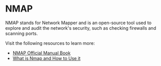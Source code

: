 # NMAP

NMAP stands for Network Mapper and is an open-source tool used to explore and audit the network's security, such as checking firewalls and scanning ports.

Visit the following resources to learn more:

- [NMAP Official Manual Book](https://nmap.org/book/man.html)
- [What is Nmap and How to Use it](https://www.freecodecamp.org/news/what-is-nmap-and-how-to-use-it-a-tutorial-for-the-greatest-scanning-tool-of-all-time/)
